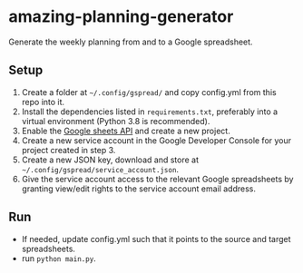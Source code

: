 # amazing-planning-generator
Generate the weekly planning from and to a Google spreadsheet.

## Setup
1. Create a folder at `~/.config/gspread/` and copy config.yml from this repo into it.
2. Install the dependencies listed in `requirements.txt`, preferably into a virtual environment (Python 3.8 is recommended).
3. Enable the [Google sheets API](https://developers.google.com/sheets/api/quickstart/python) and create a new project.
4. Create a new service account in the Google Developer Console for your project created in step 3.
5. Create a new JSON key, download and store at `~/.config/gspread/service_account.json`.
6. Give the service account access to the relevant Google spreadsheets by granting view/edit rights to the service account email address.

## Run
- If needed, update config.yml such that it points to the source and target spreadsheets.
- run ```python main.py```.
